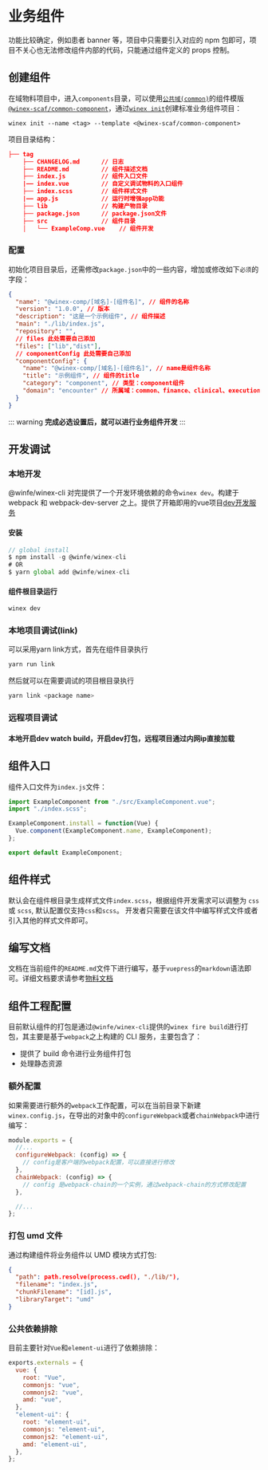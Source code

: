 # 业务组件

功能比较确定，例如患者 banner 等，项目中只需要引入对应的 npm 包即可，项目不关心也无法修改组件内部的代码，只能通过组件定义的 props 控制。

## 创建组件

在域物料项目中，进入`components`目录，可以使用[`公共域(common)`](http://172.16.6.214/webmaterials-common/scaffolds/component/)的组件模版[`@winex-scaf/common-component`](http://172.16.6.214/webmaterials-common/scaffolds/component/)，通过[`winex init`](https://cool-fe.github.io/docs-winex-cli/guide/init.html)创建标准业务组件项目：

```
winex init --name <tag> --template <@winex-scaf/common-component>
```

项目目录结构：

```json
├── tag
    ├── CHANGELOG.md      // 日志
    ├── README.md         // 组件描述文档
    ├── index.js          // 组件入口文件
    |—— index.vue         // 自定义调试物料的入口组件
    ├── index.scss        // 组件样式文件
    |—— app.js            // 运行时增强app功能
    ├── lib               // 构建产物目录
    ├── package.json      // package.json文件
    ├── src               // 组件目录
    │   └── ExampleComp.vue    // 组件开发
```

### 配置

初始化项目目录后，还需修改`package.json`中的一些内容，增加或修改如下`必须`的字段：

```json
{
  "name": "@winex-comp/[域名]-[组件名]", // 组件的名称
  "version": "1.0.0", // 版本
  "description": "这是一个示例组件", // 组件描述
  "main": "./lib/index.js",
  "repository": "",
  // files 此处需要自己添加
  "files": ["lib","dist"],
  // componentConfig 此处需要自己添加
  "componentConfig": {
    "name": "@winex-comp/[域名]-[组件名]", // name是组件名称
    "title": "示例组件", // 组件的title
    "category": "component", // 类型：component组件
    "domain": "encounter" // 所属域：common、finance、clinical、execution、person、encouter、record、knowledge、material
  }
}
```

::: warning
**完成必选设置后，就可以进行业务组件开发**
:::

## 开发调试

### 本地开发

@winfe/winex-cli 对完提供了一个开发环境依赖的命令`winex dev`。构建于 webpack 和 webpack-dev-server 之上。提供了开箱即用的vue项目[dev开发服务](/plugins/start.html)

#### 安装

```javascript
// global install
$ npm install -g @winfe/winex-cli
# OR
$ yarn global add @winfe/winex-cli
```

#### 组件根目录运行

```bash
winex dev
```

### 本地项目调试(link)

可以采用yarn link方式，首先在组件目录执行
```bash
yarn run link
```
然后就可以在需要调试的项目根目录执行
```bash
yarn link <package name>
```

### 远程项目调试

#### 本地开启dev watch build，开启dev打包，远程项目通过内网ip直接加载

## 组件入口

组件入口文件为`index.js`文件：

```javascript
import ExampleComponent from "./src/ExampleComponent.vue";
import "./index.scss";

ExampleComponent.install = function(Vue) {
  Vue.component(ExampleComponent.name, ExampleComponent);
};

export default ExampleComponent;
```

## 组件样式

默认会在组件根目录生成样式文件`index.scss`，根据组件开发需求可以调整为 `css` 或 `scss`, 默认配置仅支持`css`和`scss`。
开发者只需要在该文件中编写样式文件或者引入其他的样式文件即可。

## 编写文档

文档在当前组件的`README.md`文件下进行编写，基于`vuepress`的`markdown`语法即可。详细文档要求请参考[物料文档](/guides/material-doc.html)

## 组件工程配置

目前默认组件的打包是通过`@winfe/winex-cli`提供的`winex fire build`进行打包，其主要是基于`webpack`之上构建的 CLI 服务，主要包含了：

- 提供了 build 命令进行业务组件打包
- 处理静态资源

### 额外配置

如果需要进行额外的`webpack`工作配置，可以在当前目录下新建`winex.config.js`，在导出的对象中的`configureWebpack`或者`chainWebpack`中进行编写：

```javascript
module.exports = {
  //...
  configureWebpack: (config) => {
    // config是客户端的webpack配置，可以直接进行修改
  },
  chainWebpack: (config) => {
    // config 是webpack-chain的一个实例，通过webpack-chain的方式修改配置
  },

  //...
};
```

### 打包 umd 文件

通过构建组件将业务组件以 UMD 模块方式打包:

```json
{
  "path": path.resolve(process.cwd(), "./lib/"),
  "filename": "index.js",
  "chunkFilename": "[id].js",
  "libraryTarget": "umd"
}
```

### 公共依赖排除

目前主要针对`Vue`和`element-ui`进行了依赖排除：

```javascript
exports.externals = {
  vue: {
    root: "Vue",
    commonjs: "vue",
    commonjs2: "vue",
    amd: "vue",
  },
  "element-ui": {
    root: "element-ui",
    commonjs: "element-ui",
    commonjs2: "element-ui",
    amd: "element-ui",
  },
};
```
